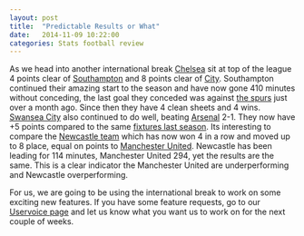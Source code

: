 ```yaml
---
layout: post
title:  "Predictable Results or What"
date:   2014-11-09 10:22:00
categories: Stats football review
---
```


As we head into another international break [Chelsea][chelsea-page] sit at top of the league 4 points clear of [Southampton][southampton-page] and 8 points clear of [City][city-page]. Southampton continued their amazing start to the season
and have now gone 410 minutes without conceding, the last goal they conceded was against [the spurs][spurs-page] just over a month ago. Since then they have 4 clean sheets and 4 wins. [Swansea City][swansea-page] also continued to do well, 
beating [Arsenal][arsenal-page] 2-1. They now have +5 points compared to the same [fixtures last season][swansea-last-season]. Its interesting to compare the [Newcastle team][newcastle-page] which has now won 4 in a row and moved up to 8 place, equal on points to [Manchester United][mufc-page]. Newcastle has been leading for 114 minutes, Manchester United 294, yet the results are the same. This is a clear indicator the Manchester United are underperforming and Newcastle overperforming. 

For us, we are going to be using the international break to work on some exciting new features. If you have some feature requests, go to our [Uservoice page][uv-page] and let us know what you want us to work on for the next couple of weeks.

[chelsea-page]: http://plstats.com/#/Team/Chelsea
[southampton-page]: http://plstats.com/#/Team/Southampton
[city-page]: http://plstats.com/#/Team/Manchester%20City
[spurs-page]: http://plstats.com/#/Team/Tottenham%20Hotspurs
[swansea-page]: http://plstats.com/#/Team/Swansea%20City
[swansea-last-season]: http://plstats.com/#/ComparedToLastSeason/Swansea%20City
[arsenal-page]: http://plstats.com/#/Team/Arsenal
[newcastle-page]: http://plstats.com/#/Team/Newcastle%20United
[mufc-page]: http://plstats.com/#/Team/Manchester%20United
[uv-page]: https://plstats.uservoice.com
